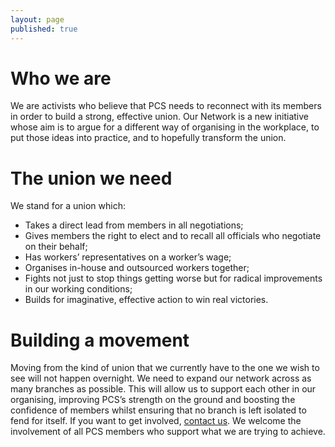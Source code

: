 ```yaml
---
layout: page
published: true
---
```

# Who we are

We are activists who believe that PCS needs to reconnect with its members in order to build a strong, effective union. Our Network is a new initiative whose aim is to argue for a different way of organising in the workplace, to put those ideas into practice, and to hopefully transform the union.

# The union we need

We stand for a union which:
- Takes a direct lead from members in all negotiations;
- Gives members the right to elect and to recall all officials who negotiate on their behalf;
- Has workers’ representatives on a worker’s wage;
- Organises in-house and outsourced workers together;
- Fights not just to stop things getting worse but for radical improvements in our working conditions;
- Builds for imaginative, effective action to win real victories.

# Building a movement

Moving from the kind of union that we currently have to the one we wish to see will not happen overnight. We need to expand our network across as many branches as possible. This will allow us to support each other in our organising, improving PCS’s strength on the ground and boosting the confidence of members whilst ensuring that no branch is left isolated to fend for itself. If you want to get involved, [contact us](mailto:hello@pcsrankandfile.com). We welcome the involvement of all PCS members who support what we are trying to achieve.
